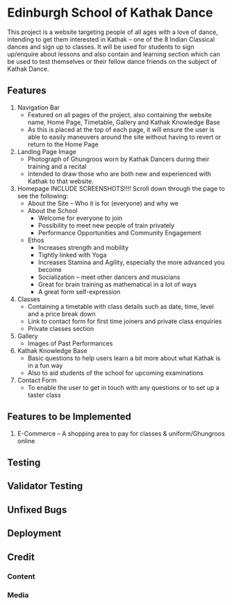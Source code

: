 # Edinburgh School of Kathak Dance

This project is a website targeting people of all ages with a love of dance, intending to get them interested in Kathak – one of the 8 Indian Classical dances and sign up to classes. It will be used for students to sign up/enquire about lessons and also contain and learning section which can be used to test themselves or their fellow dance friends on the subject of Kathak Dance. 

## Features

1.	Navigation Bar
    - Featured on all pages of the project, also containing the website name, Home Page, Timetable, Gallery and Kathak Knowledge Base
    - As this is placed at the top of each page, it will ensure the user is able to easily maneuvers around the site without having to revert or return to the Home Page
2.	Landing Page Image
    - Photograph of Ghungroos worn by Kathak Dancers during their training and a recital
    - Intended to draw those who are both new and experienced with Kathak to that website. 
3.	Homepage INCLUDE SCREENSHOTS!!!!
Scroll down through the page to see the following: 
    - About the Site – Who it is for (everyone) and why we
    - About the School
        - Welcome for everyone to join 
        - Possibility to meet new people of train privately 
        - Performance Opportunities and Community Engagement  
    - Ethos 
        - Increases strength and mobility 
        - Tightly linked with Yoga
        - Increases Stamina and Agility, especially the more advanced you become 
        - Socialization – meet other dancers and musicians 
        - Great for brain training as mathematical in a lot of ways 
        - A great form self-expression
4.	Classes
    - Containing a timetable with class details such as date, time, level and a price break down 
    - Link to contact form for first time joiners and private class enquiries 
    - Private classes section 
5.	Gallery 
    -  Images of Past Performances 
6.	Kathak Knowledge Base
    - Basic questions to help users learn a bit more about what Kathak is in a fun way
    - Also to aid students of the school for upcoming examinations 
7.	Contact Form 
    - To enable the user to get in touch with any questions or to set up a taster class 

## Features to be Implemented 
1.	E-Commerce – A shopping area to pay for classes & uniform/Ghungroos online

## Testing
## Validator Testing
## Unfixed Bugs
## Deployment
## Credit 
### Content
### Media
